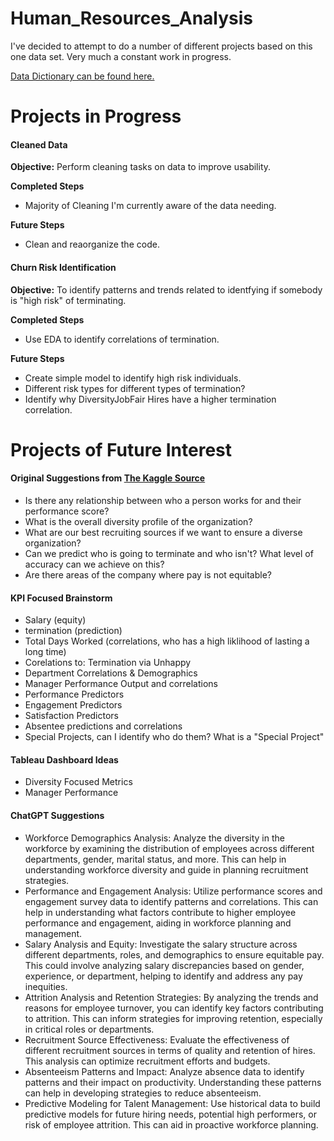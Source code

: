 # Human_Resources_Analysis

I've decided to attempt to do a number of different projects based on this one data set. Very much a constant work in progress.

[Data Dictionary can be found here.](https://www.rpubs.com/rhuebner/hrd_cb_v14)


# Projects in Progress

#### Cleaned Data
**Objective:** Perform cleaning tasks on data to improve usability.

**Completed Steps**
 - Majority of Cleaning I'm currently aware of the data needing.
 
**Future Steps**
 - Clean and reaorganize the code.


#### Churn Risk Identification
**Objective:** To identify patterns and trends related to identfying if somebody is "high risk" of terminating.

**Completed Steps**
 - Use EDA to identify correlations of termination.
 
**Future Steps**
 - Create simple model to identify high risk individuals.
 - Different risk types for different types of termination?
 - Identify why DiversityJobFair Hires have a higher termination correlation.
 

# Projects of Future Interest

#### Original Suggestions from [The Kaggle Source](https://www.kaggle.com/datasets/rhuebner/human-resources-data-set/data)
 - Is there any relationship between who a person works for and their performance score?
 - What is the overall diversity profile of the organization?
 - What are our best recruiting sources if we want to ensure a diverse organization?
 - Can we predict who is going to terminate and who isn't? What level of accuracy can we achieve on this?
 - Are there areas of the company where pay is not equitable?

#### KPI Focused Brainstorm
 - Salary (equity)
 - termination (prediction)
 - Total Days Worked (correlations, who has a high liklihood of lasting a long time)
 - Corelations to: Termination via Unhappy
 - Department Correlations & Demographics
 - Manager Performance Output and correlations
 - Performance Predictors
 - Engagement Predictors
 - Satisfaction Predictors
 - Absentee predictions and correlations
 - Special Projects, can I identify who do them? What is a "Special Project"

#### Tableau Dashboard Ideas
 - Diversity Focused Metrics
 - Manager Performance

#### ChatGPT Suggestions
 - Workforce Demographics Analysis: Analyze the diversity in the workforce by examining the distribution of employees across different departments, gender, marital status, and more. This can help in understanding workforce diversity and guide in planning recruitment strategies.
 - Performance and Engagement Analysis: Utilize performance scores and engagement survey data to identify patterns and correlations. This can help in understanding what factors contribute to higher employee performance and engagement, aiding in workforce planning and management.
 - Salary Analysis and Equity: Investigate the salary structure across different departments, roles, and demographics to ensure equitable pay. This could involve analyzing salary discrepancies based on gender, experience, or department, helping to identify and address any pay inequities.
 - Attrition Analysis and Retention Strategies: By analyzing the trends and reasons for employee turnover, you can identify key factors contributing to attrition. This can inform strategies for improving retention, especially in critical roles or departments.
 - Recruitment Source Effectiveness: Evaluate the effectiveness of different recruitment sources in terms of quality and retention of hires. This analysis can optimize recruitment efforts and budgets.
 - Absenteeism Patterns and Impact: Analyze absence data to identify patterns and their impact on productivity. Understanding these patterns can help in developing strategies to reduce absenteeism.
 - Predictive Modeling for Talent Management: Use historical data to build predictive models for future hiring needs, potential high performers, or risk of employee attrition. This can aid in proactive workforce planning.

